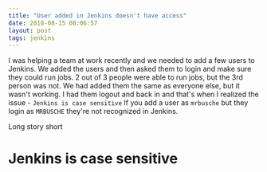 ```yaml
---
title: "User added in Jenkins doesn't have access"
date: 2018-08-15 08:06:57
layout: post
tags: jenkins
---
```


I was helping a team at work recently and we needed to add a few users to Jenkins. We added the users and then asked them to login and make sure they could run jobs. 2 out of 3 people were able to run jobs, but the 3rd person was not. We had added them the same as everyone else, but it wasn't working. I had them logout and back in and that's when I realized the issue - `Jenkins is case sensitive` If you add a user as `mrbusche` but they login as `MRBUSCHE` they're not recognized in Jenkins.

Long story short

# Jenkins is case sensitive
